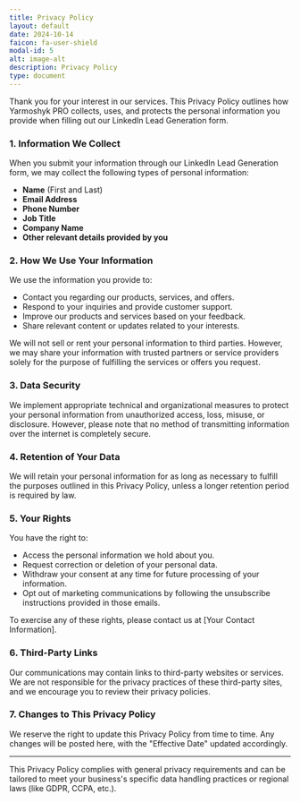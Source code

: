 ```yaml
---
title: Privacy Policy
layout: default
date: 2024-10-14
faicon: fa-user-shield
modal-id: 5
alt: image-alt
description: Privacy Policy
type: document
---
```


Thank you for your interest in our services. This Privacy Policy outlines how Yarmoshyk PRO collects, uses, and protects the personal information you provide when filling out our LinkedIn Lead Generation form.

### 1. **Information We Collect**
When you submit your information through our LinkedIn Lead Generation form, we may collect the following types of personal information:
- **Name** (First and Last)
- **Email Address**
- **Phone Number**
- **Job Title**
- **Company Name**
- **Other relevant details provided by you**

### 2. **How We Use Your Information**
We use the information you provide to:
- Contact you regarding our products, services, and offers.
- Respond to your inquiries and provide customer support.
- Improve our products and services based on your feedback.
- Share relevant content or updates related to your interests.

We will not sell or rent your personal information to third parties. However, we may share your information with trusted partners or service providers solely for the purpose of fulfilling the services or offers you request.

### 3. **Data Security**
We implement appropriate technical and organizational measures to protect your personal information from unauthorized access, loss, misuse, or disclosure. However, please note that no method of transmitting information over the internet is completely secure.

### 4. **Retention of Your Data**
We will retain your personal information for as long as necessary to fulfill the purposes outlined in this Privacy Policy, unless a longer retention period is required by law.

### 5. **Your Rights**
You have the right to:
- Access the personal information we hold about you.
- Request correction or deletion of your personal data.
- Withdraw your consent at any time for future processing of your information.
- Opt out of marketing communications by following the unsubscribe instructions provided in those emails.

To exercise any of these rights, please contact us at [Your Contact Information].

### 6. **Third-Party Links**
Our communications may contain links to third-party websites or services. We are not responsible for the privacy practices of these third-party sites, and we encourage you to review their privacy policies.

### 7. **Changes to This Privacy Policy**
We reserve the right to update this Privacy Policy from time to time. Any changes will be posted here, with the "Effective Date" updated accordingly.

---

This Privacy Policy complies with general privacy requirements and can be tailored to meet your business's specific data handling practices or regional laws (like GDPR, CCPA, etc.).
